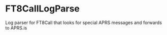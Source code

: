 # FT8CallLogParse
Log parser for FT8Call that looks for special APRS messages and forwards to APRS.is
